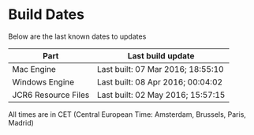 # Build Dates

Below are the last known dates to updates

Part | Last build update
-----|-----
Mac Engine | Last built: 07 Mar 2016; 18:55:10
Windows Engine | Last built: 08 Apr 2016; 00:04:02
JCR6 Resource Files | Last built: 02 May 2016; 15:57:15
All times are in CET (Central European Time: Amsterdam, Brussels, Paris, Madrid)



